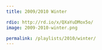 ```yaml
---
title: 2009/2010 Winter

rdio: http://rd.io/x/QXaYuDMox5o/
image: 2009-2010-winter.png

permalink: /playlists/2010/winter/
---
```

